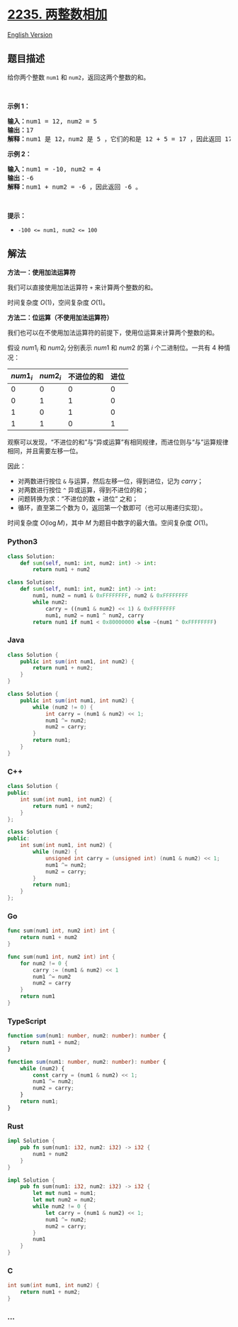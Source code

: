 # [2235. 两整数相加](https://leetcode.cn/problems/add-two-integers)

[English Version](/solution/2200-2299/2235.Add%20Two%20Integers/README_EN.md)

## 题目描述

<!-- 这里写题目描述 -->

给你两个整数&nbsp;<code>num1</code> 和 <code>num2</code>，返回这两个整数的和。

<p>&nbsp;</p>

<p><strong>示例 1：</strong></p>

<pre>
<strong>输入：</strong>num1 = 12, num2 = 5
<strong>输出：</strong>17
<strong>解释：</strong>num1 是 12，num2 是 5 ，它们的和是 12 + 5 = 17 ，因此返回 17 。
</pre>

<p><strong>示例 2：</strong></p>

<pre>
<strong>输入：</strong>num1 = -10, num2 = 4
<strong>输出：</strong>-6
<strong>解释：</strong>num1 + num2 = -6 ，因此返回 -6 。
</pre>

<p>&nbsp;</p>

<p><strong>提示：</strong></p>

<ul>
	<li><code>-100 &lt;= num1, num2 &lt;= 100</code></li>
</ul>

## 解法

<!-- 这里可写通用的实现逻辑 -->

**方法一：使用加法运算符**

我们可以直接使用加法运算符 `+` 来计算两个整数的和。

时间复杂度 $O(1)$，空间复杂度 $O(1)$。

**方法二：位运算（不使用加法运算符）**

我们也可以在不使用加法运算符的前提下，使用位运算来计算两个整数的和。

假设 $num1_i$ 和 $num2_i$ 分别表示 $num1$ 和 $num2$ 的第 $i$ 个二进制位。一共有 $4$ 种情况：

| $num1_i$ | $num2_i$ | 不进位的和 | 进位 |
| -------- | -------- | ---------- | ---- |
| 0        | 0        | 0          | 0    |
| 0        | 1        | 1          | 0    |
| 1        | 0        | 1          | 0    |
| 1        | 1        | 0          | 1    |

观察可以发现，“不进位的和”与“异或运算”有相同规律，而进位则与“与”运算规律相同，并且需要左移一位。

因此：

-   对两数进行按位 `&` 与运算，然后左移一位，得到进位，记为 $carry$；
-   对两数进行按位 `^` 异或运算，得到不进位的和；
-   问题转换为求：“不进位的数 + 进位” 之和；
-   循环，直至第二个数为 $0$，返回第一个数即可（也可以用递归实现）。

时间复杂度 $O(\log M)$，其中 $M$ 为题目中数字的最大值。空间复杂度 $O(1)$。

<!-- tabs:start -->

### **Python3**

<!-- 这里可写当前语言的特殊实现逻辑 -->

```python
class Solution:
    def sum(self, num1: int, num2: int) -> int:
        return num1 + num2
```

```python
class Solution:
    def sum(self, num1: int, num2: int) -> int:
        num1, num2 = num1 & 0xFFFFFFFF, num2 & 0xFFFFFFFF
        while num2:
            carry = ((num1 & num2) << 1) & 0xFFFFFFFF
            num1, num2 = num1 ^ num2, carry
        return num1 if num1 < 0x80000000 else ~(num1 ^ 0xFFFFFFFF)
```

### **Java**

<!-- 这里可写当前语言的特殊实现逻辑 -->

```java
class Solution {
    public int sum(int num1, int num2) {
        return num1 + num2;
    }
}
```

```java
class Solution {
    public int sum(int num1, int num2) {
        while (num2 != 0) {
            int carry = (num1 & num2) << 1;
            num1 ^= num2;
            num2 = carry;
        }
        return num1;
    }
}
```

### **C++**

```cpp
class Solution {
public:
    int sum(int num1, int num2) {
        return num1 + num2;
    }
};
```

```cpp
class Solution {
public:
    int sum(int num1, int num2) {
        while (num2) {
            unsigned int carry = (unsigned int) (num1 & num2) << 1;
            num1 ^= num2;
            num2 = carry;
        }
        return num1;
    }
};
```

### **Go**

```go
func sum(num1 int, num2 int) int {
	return num1 + num2
}
```

```go
func sum(num1 int, num2 int) int {
	for num2 != 0 {
		carry := (num1 & num2) << 1
		num1 ^= num2
		num2 = carry
	}
	return num1
}
```

### **TypeScript**

```ts
function sum(num1: number, num2: number): number {
    return num1 + num2;
}
```

```ts
function sum(num1: number, num2: number): number {
    while (num2) {
        const carry = (num1 & num2) << 1;
        num1 ^= num2;
        num2 = carry;
    }
    return num1;
}
```

### **Rust**

```rust
impl Solution {
    pub fn sum(num1: i32, num2: i32) -> i32 {
        num1 + num2
    }
}
```

```rust
impl Solution {
    pub fn sum(num1: i32, num2: i32) -> i32 {
        let mut num1 = num1;
        let mut num2 = num2;
        while num2 != 0 {
            let carry = (num1 & num2) << 1;
            num1 ^= num2;
            num2 = carry;
        }
        num1
    }
}
```

### **C**

```c
int sum(int num1, int num2) {
    return num1 + num2;
}
```

### **...**

```

```

<!-- tabs:end -->
